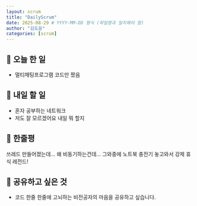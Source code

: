 ```yaml
---
layout: scrum
title: "DailyScrum"
date: 2025-08-29 # YYYY-MM-DD 형식 (파일명과 일치해야 함)
author: "김도윤"
categories: [scrum]
---
```


## 📝 오늘 한 일

- 멀티채팅프로그램 코드만 짰음

## 🎯 내일 할 일

- 혼자 공부하는 네트워크
- 저도 잘 모르겠어요 내일 뭐 할지

## 💭 한줄평

쓰레드 만들어졌는데... 왜 비동기하는건데...
그와중에 노트북 충전기 놓고와서 강제 휴식 레전드!

## 🔗 공유하고 싶은 것
- 코드 한줄 한줄에 고뇌하는 비전공자의 마음을 공유하고 싶습니다.


